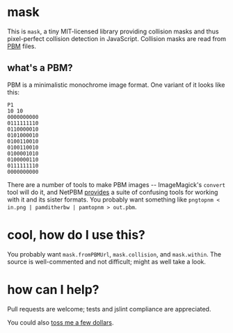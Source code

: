 # mask

This is `mask`, a tiny MIT-licensed library providing collision masks
and thus pixel-perfect collision detection in JavaScript. Collision
masks are read from [PBM][] files.

[PBM]: http://netpbm.sourceforge.net/doc/pbm.html

## what's a PBM?

PBM is a minimalistic monochrome image format. One variant of it looks
like this:

````
P1
10 10
0000000000
0111111110
0110000010
0101000010
0100110010
0100110010
0100001010
0100000110
0111111110
0000000000
````

There are a number of tools to make PBM images -- ImageMagick's
`convert` tool will do it, and NetPBM [provides][pbm-tools] a suite of
confusing tools for working with it and its sister formats. You
probably want something like
`pngtopnm < in.png | pamditherbw | pamtopnm > out.pbm`.

[pbm-tools]: http://netpbm.sourceforge.net/doc/

# cool, how do I use this?

You probably want `mask.fromPBMUrl`, `mask.collision`, and
`mask.within`. The source is well-commented and not difficult; might
as well take a look.

# how can I help?

Pull requests are welcome; tests and jslint compliance are
appreciated.

You could also [toss me a few dollars][].

[toss me a few dollars]: https://www.gittip.com/startling/
